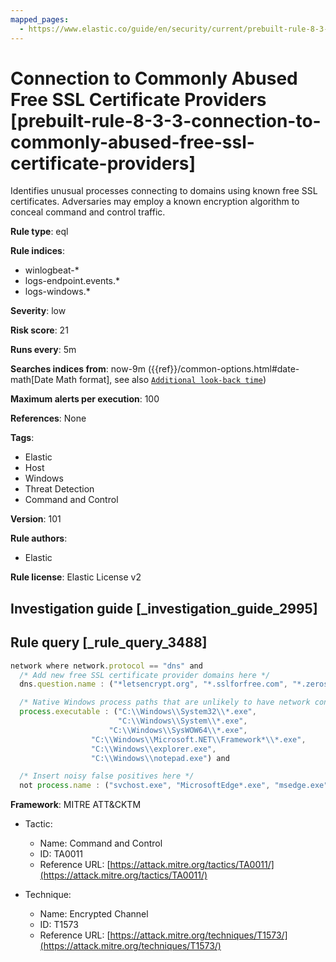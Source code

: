```yaml
---
mapped_pages:
  - https://www.elastic.co/guide/en/security/current/prebuilt-rule-8-3-3-connection-to-commonly-abused-free-ssl-certificate-providers.html
---
```


# Connection to Commonly Abused Free SSL Certificate Providers [prebuilt-rule-8-3-3-connection-to-commonly-abused-free-ssl-certificate-providers]

Identifies unusual processes connecting to domains using known free SSL certificates. Adversaries may employ a known encryption algorithm to conceal command and control traffic.

**Rule type**: eql

**Rule indices**:

* winlogbeat-*
* logs-endpoint.events.*
* logs-windows.*

**Severity**: low

**Risk score**: 21

**Runs every**: 5m

**Searches indices from**: now-9m ({{ref}}/common-options.html#date-math[Date Math format], see also [`Additional look-back time`](docs-content://solutions/security/detect-and-alert/create-detection-rule.md#rule-schedule))

**Maximum alerts per execution**: 100

**References**: None

**Tags**:

* Elastic
* Host
* Windows
* Threat Detection
* Command and Control

**Version**: 101

**Rule authors**:

* Elastic

**Rule license**: Elastic License v2

## Investigation guide [_investigation_guide_2995]



## Rule query [_rule_query_3488]

```js
network where network.protocol == "dns" and
  /* Add new free SSL certificate provider domains here */
  dns.question.name : ("*letsencrypt.org", "*.sslforfree.com", "*.zerossl.com", "*.freessl.org") and

  /* Native Windows process paths that are unlikely to have network connections to domains secured using free SSL certificates */
  process.executable : ("C:\\Windows\\System32\\*.exe",
                        "C:\\Windows\\System\\*.exe",
	                  "C:\\Windows\\SysWOW64\\*.exe",
		          "C:\\Windows\\Microsoft.NET\\Framework*\\*.exe",
		          "C:\\Windows\\explorer.exe",
		          "C:\\Windows\\notepad.exe") and

  /* Insert noisy false positives here */
  not process.name : ("svchost.exe", "MicrosoftEdge*.exe", "msedge.exe")
```

**Framework**: MITRE ATT&CKTM

* Tactic:

    * Name: Command and Control
    * ID: TA0011
    * Reference URL: [https://attack.mitre.org/tactics/TA0011/](https://attack.mitre.org/tactics/TA0011/)

* Technique:

    * Name: Encrypted Channel
    * ID: T1573
    * Reference URL: [https://attack.mitre.org/techniques/T1573/](https://attack.mitre.org/techniques/T1573/)



